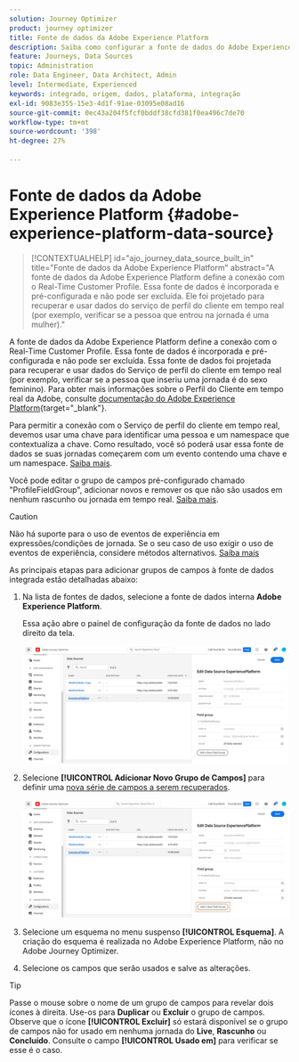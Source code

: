 ```yaml
---
solution: Journey Optimizer
product: journey optimizer
title: Fonte de dados da Adobe Experience Platform
description: Saiba como configurar a fonte de dados do Adobe Experience Platform
feature: Journeys, Data Sources
topic: Administration
role: Data Engineer, Data Architect, Admin
level: Intermediate, Experienced
keywords: integrado, origem, dados, plataforma, integração
exl-id: 9083e355-15e3-4d1f-91ae-03095e08ad16
source-git-commit: 0ec43a204f5fcf0bddf38cfd381f0ea496c7de70
workflow-type: tm+mt
source-wordcount: '398'
ht-degree: 27%

---
```


# Fonte de dados da Adobe Experience Platform {#adobe-experience-platform-data-source}

>[!CONTEXTUALHELP]
>id="ajo_journey_data_source_built_in"
>title="Fonte de dados da Adobe Experience Platform"
>abstract="A fonte de dados da Adobe Experience Platform define a conexão com o Real-Time Customer Profile. Essa fonte de dados é incorporada e pré-configurada e não pode ser excluída. Ele foi projetado para recuperar e usar dados do serviço de perfil do cliente em tempo real (por exemplo, verificar se a pessoa que entrou na jornada é uma mulher)."

A fonte de dados da Adobe Experience Platform define a conexão com o Real-Time Customer Profile. Essa fonte de dados é incorporada e pré-configurada e não pode ser excluída. Essa fonte de dados foi projetada para recuperar e usar dados do Serviço de perfil do cliente em tempo real (por exemplo, verificar se a pessoa que inseriu uma jornada é do sexo feminino). Para obter mais informações sobre o Perfil do Cliente em tempo real da Adobe, consulte [documentação do Adobe Experience Platform](https://experienceleague.adobe.com/docs/experience-platform/profile/home.html?lang=pt-BR){target="_blank"}.

Para permitir a conexão com o Serviço de perfil do cliente em tempo real, devemos usar uma chave para identificar uma pessoa e um namespace que contextualiza a chave. Como resultado, você só poderá usar essa fonte de dados se suas jornadas começarem com um evento contendo uma chave e um namespace. [Saiba mais](../building-journeys/journey.md).

Você pode editar o grupo de campos pré-configurado chamado &quot;ProfileFieldGroup&quot;, adicionar novos e remover os que não são usados em nenhum rascunho ou jornada em tempo real. [Saiba mais](../datasource/configure-data-sources.md#define-field-groups).


>[!CAUTION]
>
>Não há suporte para o uso de eventos de experiência em expressões/condições de jornada. Se o seu caso de uso exigir o uso de eventos de experiência, considere métodos alternativos. [Saiba mais](../building-journeys/exp-event-lookup.md)


As principais etapas para adicionar grupos de campos à fonte de dados integrada estão detalhadas abaixo:

1. Na lista de fontes de dados, selecione a fonte de dados interna **Adobe Experience Platform**.

   Essa ação abre o painel de configuração da fonte de dados no lado direito da tela.

   ![](assets/journey23.png)

1. Selecione **[!UICONTROL Adicionar Novo Grupo de Campos]** para definir uma [nova série de campos a serem recuperados](../datasource/configure-data-sources.md#define-field-groups).

   ![](assets/journey24.png)

1. Selecione um esquema no menu suspenso **[!UICONTROL Esquema]**. A criação do esquema é realizada no Adobe Experience Platform, não no Adobe Journey Optimizer.
1. Selecione os campos que serão usados e salve as alterações.


>[!TIP]
>
>Passe o mouse sobre o nome de um grupo de campos para revelar dois ícones à direita. Use-os para **Duplicar** ou **Excluir** o grupo de campos. Observe que o ícone **[!UICONTROL Excluir]** só estará disponível se o grupo de campos não for usado em nenhuma jornada do **Live**, **Rascunho** ou **Concluído**. Consulte o campo **[!UICONTROL Usado em]** para verificar se esse é o caso.
